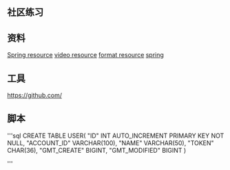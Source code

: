 ##  社区练习
##  资料
[Spring resource](https://spring.io/guides)
[video resource](https://www.bilibili.com/video/BV1r4411r7au?p=4)
[format resource](https://docs.github.com/en/free-pro-team@latest/developers/apps/creating-an-oauth-app)
[spring](https://docs.spring.io/spring-boot/docs/2.0.0.RC2/reference/htmlsingle/)
##  工具
https://github.com/


## 脚本
'''sql 
CREATE  TABLE USER(
    "ID" INT AUTO_INCREMENT PRIMARY KEY NOT NULL,
    "ACCOUNT_ID" VARCHAR(100),
    "NAME" VARCHAR(50),
    "TOKEN" CHAR(36),
    "GMT_CREATE" BIGINT,
    "GMT_MODIFIED" BIGINT
)

'''